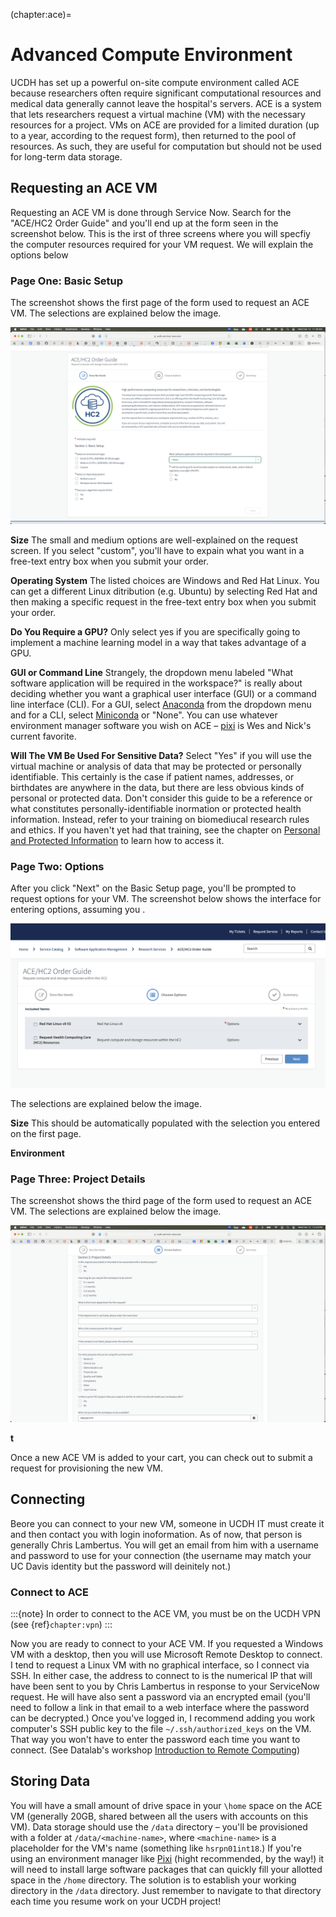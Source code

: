(chapter:ace)=
# Advanced Compute Environment
UCDH has set up a powerful on-site compute environment called ACE because researchers often require significant computational resources and medical data generally cannot leave the hospital's servers. ACE is a system that lets researchers request a virtual machine (VM) with the necessary resources for a project. VMs on ACE are provided for a limited duration (up to a year, according to the request form), then returned to the pool of resources. As such, they are useful for computation but should not be used for long-term data storage.


## Requesting an ACE VM
Requesting an ACE VM is done through Service Now. Search for the "ACE/HC2 Order Guide" and you'll end up at the form seen in the screenshot below. This is the irst of three screens where you will specfiy the computer resources required for your VM request. We will explain the options below

### Page One: Basic Setup
The screenshot shows the first page of the form used to request an ACE VM. The selections are explained below the image.

![Screenshot of the first page of the form for requesting an ACE Virtual Machine. The options are explained in the text below this image.](../img/ACE_request_screenshot.png)

**Size** The small and medium options are well-explained on the request screen. If you select "custom", you'll have to expain what you want in a free-text entry box when you submit your order.

**Operating System** The listed choices are Windows and Red Hat Linux. You can get a different Linux ditribution (e.g. Ubuntu) by selecting Red Hat and then making a specific request in the free-text entry box when you submit your order.

**Do You Require a GPU?** Only select yes if you are specifically going to implement a machine learning model in a way that takes advantage of a GPU.

**GUI or Command Line** Strangely, the dropdown menu labeled "What software application will be required in the workspace?" is really about deciding whether you want a graphical user interface (GUI) or a command line interface (CLI). For a GUI, select [Anaconda](https://docs.anaconda.com) from the dropdown menu and for a CLI, select [Miniconda](https://docs.anaconda.com/miniconda/) or "None". You can use whatever environment manager software you wish on ACE – [pixi](https://pixi.sh) is Wes and Nick's current favorite.

**Will The VM Be Used For Sensitive Data?** Select "Yes" if you will use the virtual machine or analysis of data that may be protected or personally identifiable. This certainly is the case if patient names, addresses, or birthdates are anywhere in the data, but there are less obvious kinds of personal or protected data. Don't consider this guide to be a reference or what constitutes personally-identifiable inormation or protected health information. Instead, refer to your training on biomediucal research rules and ethics. If you haven't yet had that training, see the chapter on [Personal and Protected Information](chapter:protected-inormation) to learn how to access it.


### Page Two: Options
After you click "Next" on the Basic Setup page, you'll be prompted to request options for your VM. The screenshot below shows the interface for entering options, assuming you . 

![Screenshot of the second page of the form for requesting an ACE Virtual Machine. The options will be explained in the text below this image.](../img/ACE-options.png)

The selections are explained below the image.


**Size** This should be automatically populated with the selection you entered on the first page.

**Environment**




### Page Three: Project Details
The screenshot shows the third page of the form used to request an ACE VM. The selections are explained below the image.

![Screenshot of the third page of the form for requesting an ACE Virtual Machine. The options will be explained in the text below this image.](../img/ace-form-3.png)

**t**



Once a new ACE VM is added to your cart, you can check out to submit a request for provisioning the new VM. 

## Connecting
Beore you can connect to your new VM, someone in UCDH IT must create it and then contact you with login inoformation. As of now, that person is generally Chris Lambertus. You will get an email from him with a username and password to use for your connection (the username may match your UC Davis identity but the password will deinitely not.)

### Connect to ACE

:::{note}
In order to connect to the ACE VM, you must be on the UCDH VPN (see {ref}`chapter:vpn`)
:::

Now you are ready to connect to your ACE VM. If you requested a Windows VM with a desktop, then you will use Microsoft Remote Desktop to connect. I tend to request a Linux VM with no graphical interface, so I connect via SSH. In either case, the address to connect to is the numerical IP that will have been sent to you by Chris Lambertus in response to your ServiceNow request. He will have also sent a password via an encrypted email (you'll need to follow a link in that email to a web interface where the password can be decrypted.) Once you've logged in, I recommend adding you work computer's SSH public key to the file `~/.ssh/authorized_keys` on the VM. That way you won't have to enter the password each time you want to connect. (See Datalab's workshop [Introduction to Remote Computing](https://ucdavisdatalab.github.io/workshop_intro_to_remote_computing/chapters/01_connecting-to-a-server.html#uploading-ssh-keys))

## Storing Data
You will have a small amount of drive space in your `\home` space on the ACE VM (generally 20GB, shared between all the users with accounts on this VM). Data storage should use the `/data` directory – you'll be provisioned with a folder at `/data/<machine-name>`, where `<machine-name>` is a placeholder for the VM's name (something like `hsrpn01int18`.) If you're using an environment manager like [Pixi](https://pixi.sh) (hight recommended, by the way!) it will need to install large software packages that can quickly fill your allotted space in the `/home` directory. The solution is to establish your working directory in the `/data` directory. Just remember to navigate to that directory each time you resume work on your UCDH project!
